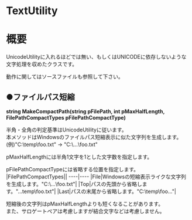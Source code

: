 # TextUtility
**概要**
==========
UnicodeUtilityに入れるほどでは無い、もしくはUNICODEに依存しないような文字処理を収めたクラスです。  

動作に関してはソースファイルも参照して下さい。

●**ファイルパス短縮**
------
**string MakeCompactPath(string pFilePath, int pMaxHalfLength, FilePathCompactTypes pFilePathCompactType)**  

半角・全角の判定基準はUnicodeUtilityに従います。  
本メソッドはWindowsのファイルパス短縮表示に似た文字列を生成します。  
(例)"C:\temp\foo.txt" → "C:\\...\foo.txt"  

pMaxHalfLengthには半角1文字を1とした文字数を指定します。  

pFilePathCompactTypeには省略する位置を指定します。
|FilePathCompactTypes||
----|----
|File|Windowsの短縮表示ライクな文字列を生成します。"C:\\...\foo.txt"|
|Top|パスの先頭から省略します。"...temp\foo.txt"|
|Last|パスの末尾から省略します。"C:\temp\foo..."|

短縮後の文字列はpMaxHalfLengthよりも短くなることがあります。  
また、サロゲートぺアは考慮しますが結合文字などは考慮しません。  